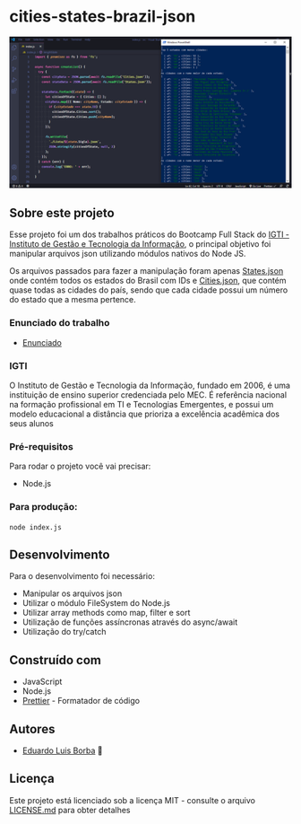 # cities-states-brazil-json

![Imagem do projeto](https://github.com/DuhBorba/cities-states-brazil-json/blob/master/demo.png)

## Sobre este projeto
Esse projeto foi um dos trabalhos práticos do Bootcamp Full Stack do [IGTI - Instituto de Gestão e Tecnologia da Informação](https://www.igti.com.br/), o principal objetivo foi manipular arquivos json utilizando módulos nativos do Node JS. 

Os arquivos passados para fazer a manipulação foram apenas [States.json](https://github.com/DuhBorba/cities-states-brazil-json/blob/master/src/States.json) onde contém 
todos os estados do Brasil com IDs e [Cities.json](https://github.com/DuhBorba/cities-states-brazil-json/blob/master/src/Cities.json), que contém quase todas as cidades do país, 
sendo que cada cidade possui um número do estado que a mesma pertence.

### Enunciado do trabalho
* [Enunciado](https://github.com/DuhBorba/cities-states-brazil-json/blob/master/enunciado.pdf)

### IGTI
O Instituto de Gestão e Tecnologia da Informação, fundado em 2006, é uma instituição de ensino superior credenciada pelo MEC. 
É referência nacional na formação profissional em TI e Tecnologias Emergentes, e possui um modelo educacional a distância que prioriza a excelência acadêmica dos seus alunos

### Pré-requisitos

Para rodar o projeto você vai precisar:

* Node.js

### Para produção:

``
node index.js
``

## Desenvolvimento

Para o desenvolvimento foi necessário:
* Manipular os arquivos json
* Utilizar o módulo FileSystem do Node.js
* Utilizar array methods como map, filter e sort
* Utilização de funções assíncronas através do async/await
* Utilização do try/catch

## Construído com

* JavaScript
* Node.js
* [Prettier](https://prettier.io/) - Formatador de código

## Autores

* [Eduardo Luis Borba](https://github.com/DuhBorba) :rocket:

## Licença

Este projeto está licenciado sob a licença MIT - consulte o arquivo [LICENSE.md](LICENSE.md) para obter detalhes
